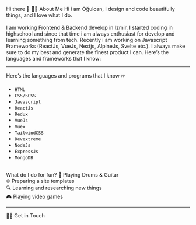 Hi there 👋
🧑‍💻 About Me
Hi i am Oğulcan, I design and code beautifully things, and I love what I do. <br /> <br />
I am working Frontend & Backend develop in Izmir. I started coding in highschool and since that time i am always enthusiast for develop and learning something from tech. Recently i am working on Javascript Frameworks (ReactJs, VueJs, Nextjs, AlpineJs, Svelte etc.). I always make sure to do my best and generate the finest product I can. Here’s the languages and frameworks that I know:

<hr/>

Here’s the languages and programs that I know ⏩ <br />
- `HTML`
- `CSS/SCSS`
- `Javascript`
- `ReactJs`
- `Redux`
- `VueJs`
- `Vuex`
- `TailwindCSS`
- `Devextreme`
- `NodeJs`
- `ExpressJs`
- `MongoDB`
<br />
What do I do for fun?
🎵 Playing Drums & Guitar <br/>
🌐 Preparing a site templates <br/>
🔍 Learning and researching new things <br/>
🎮 Playing video games <br/>
<hr>

🙋‍♂️ Get in Touch
<p>
<a href="mailto:cancevdev@gmail.com“><img src=”https://img.shields.io/badge/-cancevdev@gmail.com-171717?logo=gmail&logoColor=EA4335“></a>
<a href=”https://www.linkedin.com/in/oğulcan-çevik-3ba1961b3/“><img src=”https://img.shields.io/badge/-Linkedin-171717?logo=linkedin&logoColor=0077B5"></a>
</p>
